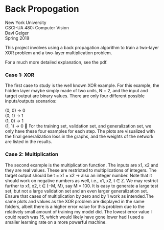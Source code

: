 # Back Propogation

New York University  
CSCI-UA 480: Computer Vision  
Davi Geiger  
Spring 2018  

This project involves using a back propagation algorithm to train a two-layer XOR problem and a two-layer
multiplication problem.

For a much more detailed explanation, see the pdf.

### Case 1: XOR

The first case to study is the well known XOR example. For this example, the hidden layer maybe simply made of two units, N = 2, and the input and target output are binary values. There are only four different possible inputs/outputs scenarios:

(0, 0) -> 0  
(0, 1) -> 1  
(1, 0) -> 1  
(1, 1) -> 0

For the training set, validation set, and generalization set, we only have these four examples for each step. The plots are visualized with the final generalization loss in the graphs, and the weights of the network are listed in the results.

### Case 2: Multiplication

The second example is the multiplication function. The inputs are x1, x2 and they are real values. These are restricted to multiplications of integers. The target output should be t = x1 × x2 -> also an integer number. Note that it should work on negative numbers as well, i.e., x1, x2, t ∈ Z. We may restrict further to x1, x2, t ∈ (−M, M), say M = 100. It is easy to generate a large test set, but not a large validation set and an even larger generalization set. Ensure that cases of multiplication by zero and by 1 work as intended.The same plots and values as the XOR problem are displayed in the same folders, albeit there is a higher error value for this problem due to the relatively small amount of training my model did. The lowest error value I could reach was 15, which would likely have gone lower had I used a smaller learning rate on a more powerful machine.

